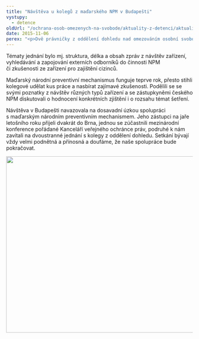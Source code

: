 ```yaml
---
title: "Návštěva u kolegů z maďarského NPM v Budapešti"
vystupy:
  - detence
oldUrl: "/ochrana-osob-omezenych-na-svobode/aktuality-z-detenci/aktuality-z-detenci-2015/navsteva-u-kolegu-z-madarskeho-npm-v-budapesti/"
date: 2015-11-06
perex: "<p>Dvě právničky z oddělení dohledu nad omezováním osobní svobody na konci října navštívily kolegy z maďarského národního preventivního mechanismu. Cílem byla výměna zkušeností a diskuse nad společnými problémy.</p>"
---
```


<!-- imported from the old website -->

<p>Tématy jednání bylo mj. struktura, délka a obsah zpráv z návštěv zařízení, vyhledávání a zapojování externích odborníků do činnosti NPM či zkušenosti ze zařízení pro zajištění cizinců.</p> <p>Maďarský národní preventivní mechanismus funguje teprve rok, přesto stihli kolegové udělat kus práce a nasbírat zajímavé zkušenosti. Podělili se se svými poznatky z návštěv různých typů zařízení a se zástupkyněmi českého NPM diskutovali o hodnocení konkrétních zjištění i o rozsahu témat šetření.</p><p> Návštěva v Budapešti navazovala na dosavadní úzkou spolupráci s maďarským národním preventivním mechanismem. Jeho zástupci na jaře letošního roku přijeli dvakrát do Brna, jednou se zúčastnili mezinárodní konference pořádané Kanceláří veřejného ochránce práv, podruhé k nám zavítali na dvoustranné jednání s kolegy z oddělení dohledu. Setkání bývají vždy velmi podnětná a přínosná a doufáme, že naše spolupráce bude pokračovat.</p><p><img src="https://www.ochrance.cz/uploads/RTEmagicC_madarsko.JPG.JPG" width="636" height="477" alt="" /></p>
